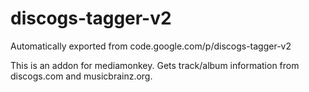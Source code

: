 # discogs-tagger-v2
Automatically exported from code.google.com/p/discogs-tagger-v2

This is an addon for mediamonkey.
Gets track/album information from discogs.com and musicbrainz.org.
